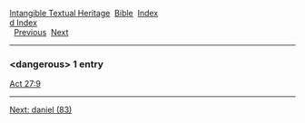 [Intangible Textual Heritage](../../index)  [Bible](../index) 
[Index](index)   
[d Index](_d_)  
  [Previous](c02826)  [Next](c02828) 

------------------------------------------------------------------------

### &lt;dangerous&gt; 1 entry

[Act 27:9](../kjv/act027.htm#009)  

------------------------------------------------------------------------

[Next: daniel (83)](c02828)
